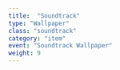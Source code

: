 ```yaml
---
title:  "Soundtrack"
type: "Wallpaper"
class: "soundtrack"
category: "item"
event: "Soundtrack Wallpaper"
weight: 9
---
```

